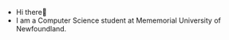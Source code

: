 - Hi there👋 
- I am a Computer Science student at Mememorial University of Newfoundland.

<!---
akabatov/akabatov is a ✨ special ✨ repository because its `README.md` (this file) appears on your GitHub profile.
You can click the Preview link to take a look at your changes.
--->
